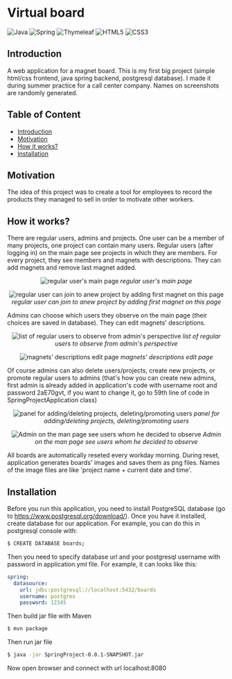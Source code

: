# Virtual board

![Java](https://img.shields.io/badge/java-%23ED8B00.svg?style=for-the-badge&logo=java&logoColor=white) ![Spring](https://img.shields.io/badge/spring-%236DB33F.svg?style=for-the-badge&logo=spring&logoColor=white)  ![Thymeleaf](https://img.shields.io/badge/Thymeleaf-%23005C0F.svg?style=for-the-badge&logo=Thymeleaf&logoColor=white) ![HTML5](https://img.shields.io/badge/html5-%23E34F26.svg?style=for-the-badge&logo=html5&logoColor=white) ![CSS3](https://img.shields.io/badge/css3-%231572B6.svg?style=for-the-badge&logo=css3&logoColor=white) 



## Introduction 

A web application for  a magnet board. This is my first big project (simple html/css frontend, java spring backend, postgresql database). I made it during summer practice for a call center company. Names on screenshots are randomly generated. 

## Table of Content

- [Introduction](#introduction)
- [Motivation](#motivation)
- [How it works?](#how-it-works)
- [Installation](#installation)



## Motivation

The idea of this project was to create a tool for employees to record the products they managed to sell in order to motivate other workers.  

## How it works?

There are regular users, admins and projects. One user can be a member of many projects, one project can contain many users. Regular users (after logging in) on the main page see projects in which they are members. For every project, they see members and magnets with descriptions. They can add magnets and remove last magnet added.
<p align="center">
  <img src="https://i.imgur.com/kTAz6En.png" alt="regular user's main page">
  <i>regular user's main page</i>
</p>

<p align="center">
  <img src="https://i.imgur.com/ReMX5jO.png" alt="regular user can join to anew project by adding first magnet on this page">
  <i>regular user can join to anew project by adding first magnet on this page</i>
</p>

Admins can choose which users they observe on the main page (their choices are saved in database). They can edit magnets' descriptions. 

<p align="center">
  <img src="https://i.imgur.com/tHXt1HS.png" alt="list of regular users to observe from admin's perspective">
  <i>list of regular users to observe from admin's perspective</i>
</p>

<p align="center">
  <img src="https://i.imgur.com/5oK0DC4.png" alt="magnets' descriptions edit page">
  <i>magnets' descriptions edit page</i>
</p>

Of course admins can also delete users/projects, create new projects, or promote regular users to admins (that's how you can create new admins, first admin is already added in application's code with username root and password 2aE70gvt, if you want to change it, go to 59th line of code in SpringProjectApplication class)

<p align="center">
  <img src="https://i.imgur.com/XCR6jUh.png" alt="panel for adding/deleting projects, deleting/promoting users">
  <i>panel for adding/deleting projects, deleting/promoting users</i>
</p>

<p align="center">
  <img src="https://i.imgur.com/bpFaw2R.png" alt="Admin on the man page see users whom he decided to observe">
  <i>Admin on the man page see users whom he decided to observe</i>
</p>

All boards are automatically reseted every workday morning. During reset, application generates boards' images and saves them as png files. Names of the image files are like 'project name + current date and time'.

## Installation

Before you run this application, you need to install PostgreSQL database (go to https://www.postgresql.org/download/). Once you have it installed, create database for our application. For example, you can do this in postgresql console with:
```sh
$ CREATE DATABASE boards;
```
Then you need to specify database url and your postgresql username with password in application.yml file. For example, it can looks like this:
```yml
spring:
  datasource:
    url: jdbc:postgresql://localhost:5432/boards
    username: postgres
    password: 12345
```
Then build jar file with Maven
```sh
$ mvn package
```
Then run jar file
```sh
$ java -jar SpringProject-0.0.1-SNAPSHOT.jar
```
Now open browser and connect with url localhost:8080
